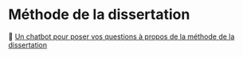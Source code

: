 # Méthode de la dissertation

🤖 [Un chatbot pour poser vos questions à propos de la méthode de la dissertation](https://eyssette.github.io/chatMD/#dissertation-philo)